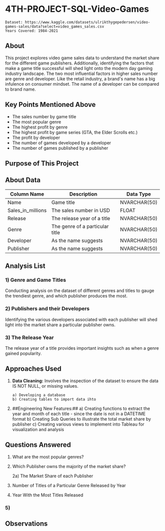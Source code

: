 # 4TH-PROJECT-SQL-Video-Games

    Dataset: https://www.kaggle.com/datasets/ulrikthygepedersen/video-games-sales/data?select=video_games_sales.csv 
    Years Covered: 1984-2021
    
## About

This project explores video game sales data to understand the market share for the different game publishers. Additionally, identifying the factors that make a game title successful will shed light onto the modern day gaming industry landscape. The two most influential factors in higher sales number are genre and developer. Like the retail industry, a brand's name has a big infulence on consumer mindset. The name of a developer can be compared to brand name.

## Key Points Mentioned Above

- The sales number by game title
- The most popular genre
- The highest profit by genre
- The highest profit by game series (GTA, the Elder Scrolls etc.)
- The profit by developer
- The number of games developed by a developer
- The number of games published by a publisher

## Purpose of This Project

## About Data

| Column Name  | Description | Data Type |
| ---------   | --------- | --------- |
| Name | Game title | NVARCHAR(50) |
| Sales_in_millions | The sales number in USD | FLOAT |
| Release | The release year of a title | NVARCHAR(50) |
| Genre | The genre of a particular title | NVARCHAR(50) |
| Developer | As the name suggests | NVARCHAR(50) |
| Publisher | As the name suggests | NVARCHAR(50) |

## Analysis List

### 1) Genre and Game Titles

Conducting analysis on the dataset of different genres and titles to gauge the trendiest genre, and which publisher produces the most.

### 2) Publishers and their Developers

Identifying the various developers associated with each publisher will shed light into the market share a particular publisher owns.

### 3) The Release Year

The release year of a title provides important insights such as when a genre gained popularity.

## Approaches Used

1) **Data Cleaning:** Involves the inspection of the dataset to ensure the data IS NOT NULL, or missing values.

       a) Developing a database
       b) Creating tables to import data ihto
   
2) ##Engineering New Features:##
   a) Creating functions to extract the year and month of each title - since the date is not in a DATETIME format
   b) Creating Sub Queries to illustrate the total market share by publisher
   c) Creating various views to implement into Tableau for visualization and analysis

## Questions Answered

1) What are the most popular genres?

2) Which Publisher owns the majority of the market share?

    2a) The Market Share of each Publisher

3) Number of Titles of a Particular Genre Released by Year

4) Year With the Most Titles Released

### 5)

## Observations


